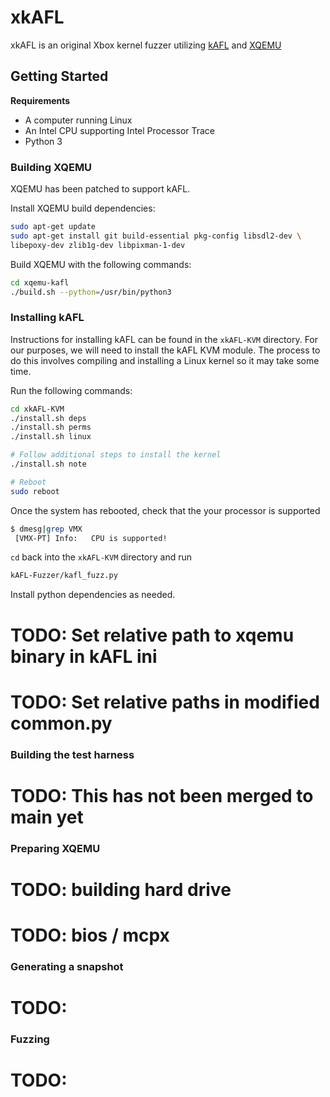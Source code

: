 # xkAFL

xkAFL is an original Xbox kernel fuzzer utilizing
[kAFL](https://github.com/IntelLabs/kAFL)
and
[XQEMU](https://github.com/xqemu/xqemu)

## Getting Started

**Requirements**
- A computer running Linux
- An Intel CPU supporting Intel Processor Trace
- Python 3


### Building XQEMU
XQEMU has been patched to support kAFL.

Install XQEMU build dependencies:
```sh
sudo apt-get update
sudo apt-get install git build-essential pkg-config libsdl2-dev \
libepoxy-dev zlib1g-dev libpixman-1-dev
```

Build XQEMU with the following commands:
```sh
cd xqemu-kafl
./build.sh --python=/usr/bin/python3
```


### Installing kAFL
Instructions for installing kAFL can be found in the `xkAFL-KVM` directory.
For our purposes, we will need to install the kAFL KVM module. The process
to do this involves compiling and installing a Linux kernel so it may take
some time.

Run the following commands:
```sh
cd xkAFL-KVM
./install.sh deps
./install.sh perms
./install.sh linux

# Follow additional steps to install the kernel
./install.sh note

# Reboot
sudo reboot
```

Once the system has rebooted, check that the your processor is supported
```sh
$ dmesg|grep VMX
 [VMX-PT] Info:   CPU is supported!
```

`cd` back into the `xkAFL-KVM` directory and run
```sh
kAFL-Fuzzer/kafl_fuzz.py
```

Install python dependencies as needed.

# TODO: Set relative path to xqemu binary in kAFL ini
# TODO: Set relative paths in modified common.py


### Building the test harness
# TODO: This has not been merged to main yet


### Preparing XQEMU

# TODO: building hard drive
# TODO: bios / mcpx


### Generating a snapshot
# TODO:


### Fuzzing
# TODO:
